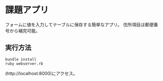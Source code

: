# 課題アプリ

フォームに値を入力してテーブルに保存する簡単なアプリ。
住所項目は郵便番号から補完可能。

## 実行方法

```
bundle install
ruby webserver.rb
```
(http://localhost:8000)にアクセス。
